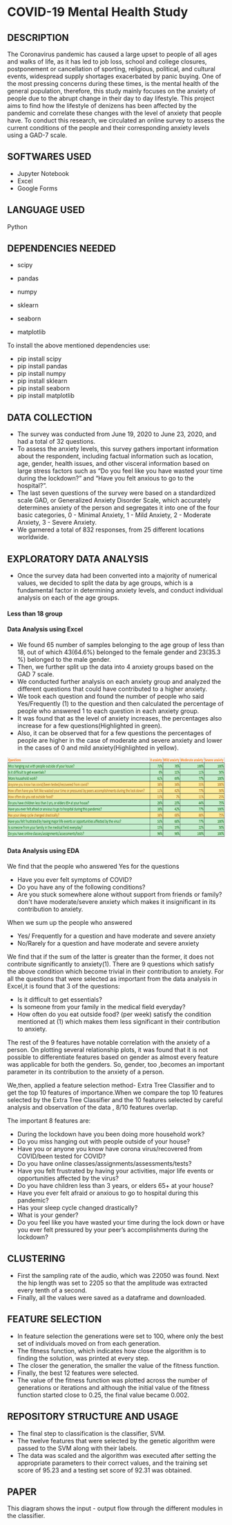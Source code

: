 # COVID-19 Mental Health Study

## DESCRIPTION 

The Coronavirus pandemic has caused a large upset to people of all ages and walks of life, as it has led to job loss, school and college closures,  postponement or cancellation of sporting, religious, political, and cultural events, widespread supply shortages exacerbated by panic buying. One of the most pressing concerns during these times, is the mental health of the general population, therefore, this study mainly focuses on the anxiety of people due to the abrupt change in their day to day lifestyle. This project aims to find how the lifestyle of denizens has been affected by the pandemic and correlate these changes with the level of anxiety that people have. To conduct this research, we circulated an online survey to assess the current conditions of the people and their corresponding anxiety levels using a GAD-7 scale.  

## SOFTWARES USED

- Jupyter Notebook 
- Excel
- Google Forms

## LANGUAGE USED

Python

## DEPENDENCIES NEEDED

- scipy

- pandas 

- numpy

- sklearn

- seaborn 

- matplotlib

To install the above mentioned dependencies use:

- pip install scipy
- pip install pandas
- pip install numpy
- pip install sklearn
- pip install seaborn
- pip install matplotlib

## DATA COLLECTION

- The survey was conducted from June 19, 2020 to June 23, 2020, and had a total of 32 questions.
-  To assess the anxiety levels, this survey gathers important information about the respondent, including factual information such as location, age, gender, health issues, and other visceral information based on large stress factors such as “Do you feel like you have wasted your time during the lockdown?” and “Have you felt anxious to go to the hospital?”. 
-  The last seven questions of the survey were based on a standardized scale GAD, or Generalized Anxiety Disorder Scale, which accurately determines anxiety of the person and segregates it into one of the four basic categories, 0 - Minimal Anxiety, 1 - Mild Anxiety, 2 - Moderate Anxiety, 3 - Severe Anxiety. 
-  We garnered a total of 832 responses, from 25 different locations worldwide. 

## EXPLORATORY DATA ANALYSIS

- Once the survey data had been converted into a majority of numerical values, we decided to split the data by age groups, which is a fundamental factor in determining anxiety levels, and conduct individual analysis on each of the age groups. 

#### Less than 18 group

#### Data Analysis using Excel

-	We found 65 number of samples belonging to the age group of less than 18, out of which 43(64.6%) belonged to the female gender and 23(35.3 %) belonged to the male gender.
-	Then, we further split up the data into 4 anxiety groups based on the GAD 7 scale.
-	We conducted further analysis on each anxiety group and analyzed the different questions that could have contributed to a higher anxiety.
-	We took each question and found the number of people who said Yes/Frequently (1) to the question and then calculated the percentage of people who answered 1 to each question in each anxiety group.
-	It was found that as the level of anxiety increases, the percentages also increase for a few questions(Highlighted in green). 
-	Also, it can be observed that for a few questions the percentages of people are higher in the case of moderate and severe anxiety and lower in the cases of 0 and mild anxiety(Highlighted in yellow).

![alt text](https://github.com/charanya78/covid19_mental_health_study/blob/master/diagrams/excel.png)

#### Data Analysis using EDA

We find that the people who answered Yes for the questions 

- Have you ever felt symptoms of COVID?
- Do you have any of the following conditions?	
- Are you stuck somewhere alone without support from friends or family?	
 don't have moderate/severe anxiety which makes it insignificant in its contribution to anxiety.

When we sum up the people who answered 
- Yes/ Frequently for a question and have moderate and severe anxiety
- No/Rarely for a question and have moderate and severe anxiety

We find that if the sum of the latter is greater than the former, it does not contribute significantly to anxiety(1).
There are 9 questions which satisfy the above condition which become trivial in their contribution to anxiety.
For all the questions that were selected as important from the data analysis in Excel,it is found that 3 of the questions:
- Is it difficult to get essentials?
- Is someone from your family in the medical field everyday? 
-	How often do you eat outside food? (per week) 
satisfy the condition mentioned at (1) which makes them less significant in their contribution to anxiety.

The rest of the 9  features have notable correlation with the anxiety of a person.
On plotting several relationship plots, it was found that it is not possible to differentiate features based on gender as almost every feature was applicable for both the genders.
So, gender, too ,becomes an important parameter in its contribution to the anxiety of a person.

We,then, applied a feature selection method- Extra Tree Classifier and to get the top 10 features of importance.When we compare the top 10 features selected by the Extra Tree Classifier and the 10 features selected by careful analysis and observation of the data , 8/10 features overlap.

The important 8 features are:
- During the lockdown have you been doing more household work?
- Do you miss hanging out with people outside of your house?
- Have you or anyone you know have corona virus/recovered from COVID/been tested for COVID?
- Do you have online classes/assignments/assessments/tests?
- Have you felt frustrated by having your activities, major life events or opportunities affected by the virus?
- Do you have children less than 3 years, or elders 65+ at your house?
- Have you ever felt afraid or anxious to go to hospital during this pandemic?
- Has your sleep cycle changed drastically?
- What is your gender?
- Do you feel like you have wasted your time during the lock down or have you ever felt pressured by your peer’s accomplishments during the lockdown?

## CLUSTERING

- First the sampling rate of the audio, which was 22050 was found. Next the hip length was set to 2205 so that the amplitude was extracted every tenth of a second. 
- Finally, all the values were saved as a dataframe and downloaded. 

## FEATURE SELECTION
- In feature selection the generations were set to 100, where only the best set of individuals moved on from each generation. 
- The fitness function, which indicates how close the algorithm is to finding the solution, was printed at every step. 
- The closer the generation, the smaller the value of the fitness function. 
- Finally, the best 12 features were selected. 
- The value of the fitness function was plotted across the number of generations or iterations and although the initial value of the fitness function started close to 0.25, the final value became 0.002.

## REPOSITORY STRUCTURE AND USAGE

- The final step to classification is the classifier, SVM. 
- The twelve features that were selected by the  genetic algorithm were passed to the SVM along with their labels. 
- The data was scaled and the  algorithm was executed after setting the appropriate parameters to their correct values, and the training set score of 95.23 and a testing set score of 92.31 was obtained. 

## PAPER

This diagram shows the input - output flow through the different modules in the classifier.


